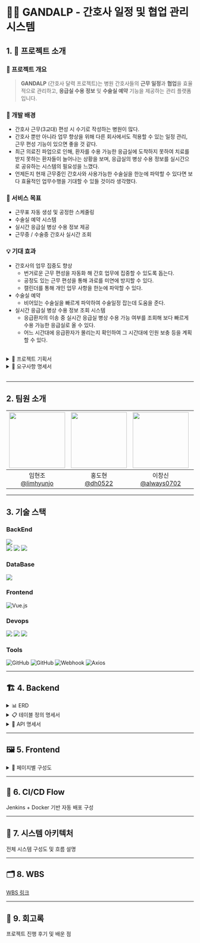 # 🧙‍♂️ GANDALP - 간호사 일정 및 협업 관리 시스템

## 1. 📌 프로젝트 소개

### 📎 프로젝트 개요
> **GANDALP** (간호사 달력 프로젝트)는 병원 간호사들의 **근무 일정**과 **협업**을 효율적으로 관리하고, **응급실 수용 정보** 및 **수술실 예약** 기능을 제공하는 관리 플랫폼입니다.

### 🎯 개발 배경
- 간호사 근무(3교대) 편성 시 수기로 작성하는 병원이 많다.
- 간호사 뿐만 아니라 업무 향상을 위해 다른 회사에서도 적용할 수 있는 일정 관리, 근무 편성 기능이 있으면 좋을 것 같다.
- 최근 의료진 파업으로 인해, 환자를 수용 가능한 응급실에 도착하지 못하여 치료를 받지 못하는 환자들이 늘어나는 상황을 보며, 응급실의 병상 수용 정보를 실시간으로 공유하는 시스템의 필요성을 느꼈다.
- 언제든지 현재 근무중인 간호사와 사용가능한 수술실을 한눈에 파악할 수 있다면 보다 효율적인 업무수행을 기대할 수 있들 것이라 생각했다.

### 🎯 서비스 목표
- 근무표 자동 생성 및 공정한 스케줄링
- 수술실 예약 시스템
- 실시간 응급실 병상 수용 정보 제공
- 근무중 / 수술중 간호사 실시간 조회

### 💡 기대 효과
- 간호사의 업무 집중도 향상
    - 번거로운 근무 편성을 자동화 해 간호 업무에 집중할 수 있도록 돕는다.
    - 공정도 있는 근무 편성을 통해 과로를 미연에 방지할 수 있다.
    - 캘린더를 통해 개인 업무 사항을 한눈에 파악할 수 있다.
- 수술실 예약
    - 비어있는 수술실을 빠르게 파악하여 수술일정 잡는데 도움을 준다.
- 실시간 응급실 병상 수용 정보 조회 시스템
    - 응급환자의 이송 중 실시간 응급실 병상 수용 가능 여부를 조회해 보다 빠르게 수용 가능한 응급실로 올 수 있다.
    - 어느 시간대에 응급환자가 몰리는지 확인하여 그 시간대에 인원 보충 등을 계획할 수 있다.
<br>

<details>
    <summary>
        📃 프로젝트 기획서
    </summary>
    [프로젝트 기획서 링크] : https://github.com/user-attachments/files/19900938/_.pdf
</details>

<details>
    <summary>
        📃 요구사항 명세서 
    </summary>
    [요구사항 명세서 링크] : https://docs.google.com/spreadsheets/d/1oZ8sPGTxzx7KevyKRMbxTwBhiA-tFPZ5Z_FOTktWzpQ/edit?gid=0#gid=0

</details>



<br>

--- 

## 2. 팀원 소개
|<img src="https://github.com/user-attachments/assets/c820a8b6-daff-474a-8c2d-f19a93fde2fa" width="150" height="150"/>|<img src="https://github.com/user-attachments/assets/6838812b-27be-4fb4-a9da-8d579e7ff12c" width="150" height="150"/>|<img src="https://github.com/user-attachments/assets/82460c38-ac35-498f-91d7-25f0c242b565" width="150" height="150"/>|<img src="https://github.com/user-attachments/assets/f1671c5f-6f1b-432e-9c52-9cf1d2923321" width="150" height="150"/>|<img src="https://github.com/user-attachments/assets/49b4caa2-8a4a-43d0-9ce0-07be8eeb4afc" width="150" height="150"/>|
|:-:|:-:|:-:|:-:|:-:|
|임현조<br/>[@limhyunjo](https://github.com/limhyunjo)|홍도현<br/>[@dh0522](https://github.com/dh0522)|이창신<br/>[@always0702](https://github.com/always0702)|차경태<br/>[@ChaGyoungtae](https://github.com/ChaGyoungtae)|이덕찬<br/>[@deokChan2](https://github.com/deokChan2)|


--- 

## 3. 기술 스택

### BackEnd
<div>
  <img src="https://img.shields.io/badge/Java-%23ED8B00?style=for-the-badge&logo=openjdk&logoColor=white">
  <br>
  
  <img src="https://img.shields.io/badge/Spring%20Boot-%236DB33F?style=for-the-badge&logo=springboot&logoColor=white">
  <img src="https://img.shields.io/badge/Spring%20Data%20JPA-%236DB33F?style=for-the-badge&logo=spring&logoColor=white">
  <img src="https://img.shields.io/badge/querydsl-0769AD?style=for-the-badge&logo=&logoColor=white">
</div>

### DataBase
<div>
  <img src="https://img.shields.io/badge/MariaDB-%23003545?style=for-the-badge&logo=mariadb&logoColor=white">
</div>


### Frontend

![Vue.js](https://img.shields.io/badge/vue.js-%2335495e.svg?style=for-the-badge&logo=vuedotjs&logoColor=%234FC08D)


### Devops
<div>
  <img src="https://img.shields.io/badge/nginx-%23009639.svg?style=for-the-badge&logo=nginx&logoColor=white">
  <img src="https://img.shields.io/badge/jenkins-%23d24939.svg?style=for-the-badge&logo=jenkins&logoColor=white">
  <img src="https://img.shields.io/badge/docker-%230db7ed.svg?style=for-the-badge&logo=docker&logoColor=white"> 
</div>



### Tools
<div>
  <img src="https://img.shields.io/badge/github-181717?style=for-the-badge&logo=github&logoColor=white" alt="GitHub">
  <img src="https://img.shields.io/badge/-Swagger-%23Clojure?style=for-the-badge&logo=swagger&logoColor=white" alt="GitHub">
  <img src="https://img.shields.io/badge/webhook-000000?style=for-the-badge&logo=github&logoColor=white" alt="Webhook">
  <img src="https://img.shields.io/badge/axios-5A29E4?style=for-the-badge" alt="Axios">
</div>




---

## 🏗️ 4. Backend
<details>
<summary>📊 ERD</summary>
    <img width="1202" alt="ERD" src="https://github.com/user-attachments/assets/6135a3a1-28fc-4b42-aac5-7f9ef19044e7" />
    [erd 링크]https://www.erdcloud.com/d/Z9BYrMFpqtPAqdiM4

</details>
    
<details>
<summary>📋 테이블 정의 명세서</summary>
https://docs.google.com/spreadsheets/d/1F4ceqJwuPZzXLIOu3IjL5Qlj_13gn2_dcEDAObE9p_Q/edit?gid=0#gid=0
</details>

<details>
<summary>📡 API 명세서</summary>
    <img width="1202" alt="API 명세서" src="https://github.com/user-attachments/assets/f8c01ad5-7b8a-427c-8484-54a3c1ac4787" />
</details>
  

---

## 🖼️ 5. Frontend

<details>
<summary>📄 페이지별 구성도</summary>
</details>


---

## 🔁 6. CI/CD Flow
Jenkins + Docker 기반 자동 배포 구성

---

## 🧱 7. 시스템 아키텍처
전체 시스템 구성도 및 흐름 설명

---

## 🗂️ 8. WBS
[WBS 링크](https://docs.google.com/spreadsheets/d/1MOykkjoHG5tIhQhpYJZ3UK5iLq_teeQv8LXvKvmIpg0/edit?usp=sharing)

---

## 📝 9. 회고록
프로젝트 진행 후기 및 배운 점


<br><br><br><br><br><br>
<br><br><br><br><br><br>
